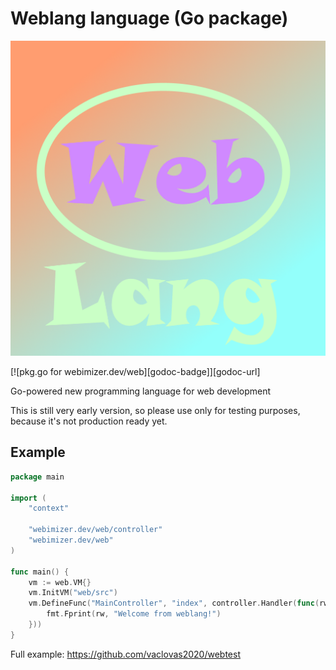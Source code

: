# Weblang language (Go package)

![Weblang](weblang.png "Weblang")

[![pkg.go for webimizer.dev/web][godoc-badge]][godoc-url]

Go-powered new programming language for web development

This is still very early version, so please use only for testing purposes, because it's not production ready yet.

## Example
```go
package main

import (
	"context"

	"webimizer.dev/web/controller"
	"webimizer.dev/web"
)

func main() {
	vm := web.VM{}
	vm.InitVM("web/src")
	vm.DefineFunc("MainController", "index", controller.Handler(func(rw http.ResponseWriter, r *http.Request) {
		fmt.Fprint(rw, "Welcome from weblang!")
	}))
}
```

Full example: https://github.com/vaclovas2020/webtest
